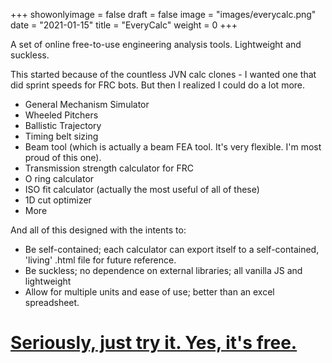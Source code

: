 +++
showonlyimage = false
draft = false
image = "images/everycalc.png"
date = "2021-01-15"
title = "EveryCalc"
weight = 0
+++

A set of online free-to-use engineering analysis tools. Lightweight and suckless.

<!--more-->

This started because of the countless JVN calc clones - I wanted one that did sprint speeds for FRC bots. But then I realized I could do a lot more.

- General Mechanism Simulator
- Wheeled Pitchers
- Ballistic Trajectory
- Timing belt sizing
- Beam tool (which is actually a beam FEA tool. It's very flexible. I'm most proud of this one).
- Transmission strength calculator for FRC
- O ring calculator
- ISO fit calculator (actually the most useful of all of these)
- 1D cut optimizer
- More

And all of this designed with the intents to:
- Be self-contained; each calculator can export itself to a self-contained, 'living' .html file for future reference.
- Be suckless; no dependence on external libraries; all vanilla JS and lightweight
- Allow for multiple units and ease of use; better than an excel spreadsheet.

# [Seriously, just try it. Yes, it's free.](https://everycalc.thadhughes.xyz)
